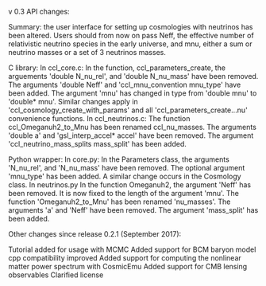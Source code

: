 v 0.3 API changes:

Summary: the user interface for setting up cosmologies with neutrinos has been altered. Users should from now on pass Neff, the effective number of relativistic neutrino species in the early universe, and mnu, either a sum or neutrino masses or a set of 3 neutrinos masses.

C library:
In ccl_core.c:
In the function, ccl\_parameters\_create, the arguements 'double N\_nu\_rel', and 'double N\_nu\_mass' have been removed. The arguments 'double Neff' and 'ccl\_mnu\_convention mnu\_type' have been added. The argument 'mnu' has changed in type from 'double mnu' to 'double* mnu'.
Similar changes apply in 'ccl\_cosmology\_create\_with\_params' and all 'ccl\_parameters\_create...nu' convenience functions.
In ccl_neutrinos.c:
The function ccl\_Omeganuh2\_to\_Mnu has been renamed ccl\_nu\_masses. The arguments 'double a' and 'gsl\_interp\_accel* accel' have been removed. The argument 'ccl\_neutrino\_mass\_splits mass\_split' has been added.

Python wrapper:
In core.py:
In the Parameters class, the arguments 'N\_nu\_rel', and 'N\_nu\_mass' have been removed. The optional argument 'mnu\_type' has been added. A similar change occurs in the Cosmology class. 
In neutrinos.py
In the function Omeganuh2, the argument 'Neff' has been removed. It is now fixed to the length of the argument 'mnu'.
The function 'Omeganuh2\_to\_Mnu' has been renamed 'nu\_masses'. The arguments 'a' and 'Neff' have been removed. The argument 'mass\_split' has been added.


Other changes since release 0.2.1 (September 2017):

Tutorial added for usage with MCMC
Added support for BCM baryon model
cpp compatibility improved
Added support for computing the nonlinear matter power spectrum with CosmicEmu
Added support for CMB lensing observables
Clarified license
